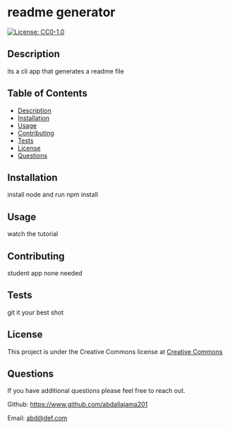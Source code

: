 # readme generator
[![License: CC0-1.0](https://img.shields.io/badge/License-CC0_1.0-lightgrey.svg)](http://creativecommons.org/publicdomain/zero/1.0/)

## Description

its a cli app that generates a readme file

## Table of Contents
- [Description](#description)
- [Installation](#installation)
- [Usage](#usage)
- [Contributing](#contributing)
- [Tests](#tests)
- [License](#license)
- [Questions](#questions)



## Installation

install node and run npm install

## Usage

watch the tutorial

## Contributing

student app none needed

## Tests

git it your best shot

## License

This project is under the Creative Commons license at [Creative Commons](http://creativecommons.org/publicdomain/zero/1.0/)

## Questions

If you have additional questions please feel free to reach out.

Github: https://www.github.com/abdallajama201

Email: abd@def.com